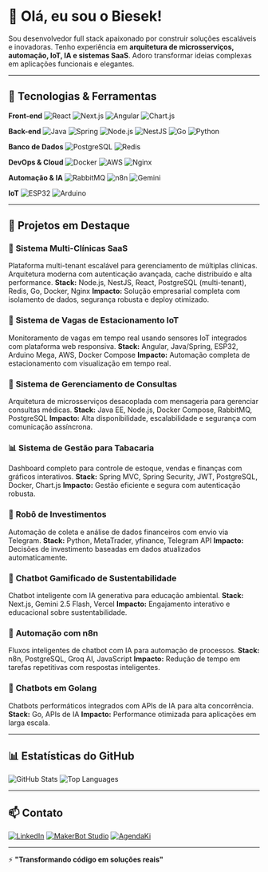 # 👋 Olá, eu sou o Biesek!

Sou desenvolvedor full stack apaixonado por construir soluções escaláveis e inovadoras. Tenho experiência em **arquitetura de microsserviços, automação, IoT, IA e sistemas SaaS**. Adoro transformar ideias complexas em aplicações funcionais e elegantes.

---

## 🚀 Tecnologias & Ferramentas

**Front-end**
![React](https://img.shields.io/badge/-React-61DAFB?style=flat-square&logo=react&logoColor=black)
![Next.js](https://img.shields.io/badge/-Next.js-000000?style=flat-square&logo=next.js&logoColor=white)
![Angular](https://img.shields.io/badge/-Angular-DD0031?style=flat-square&logo=angular&logoColor=white)
![Chart.js](https://img.shields.io/badge/-Chart.js-FF6384?style=flat-square&logo=chart.js&logoColor=white)

**Back-end**
![Java](https://img.shields.io/badge/-Java-007396?style=flat-square&logo=java&logoColor=white)
![Spring](https://img.shields.io/badge/-Spring-6DB33F?style=flat-square&logo=spring&logoColor=white)
![Node.js](https://img.shields.io/badge/-Node.js-339933?style=flat-square&logo=node.js&logoColor=white)
![NestJS](https://img.shields.io/badge/-NestJS-E0234E?style=flat-square&logo=nestjs&logoColor=white)
![Go](https://img.shields.io/badge/-Go-00ADD8?style=flat-square&logo=go&logoColor=white)
![Python](https://img.shields.io/badge/-Python-3776AB?style=flat-square&logo=python&logoColor=white)

**Banco de Dados**
![PostgreSQL](https://img.shields.io/badge/-PostgreSQL-4169E1?style=flat-square&logo=postgresql&logoColor=white)
![Redis](https://img.shields.io/badge/-Redis-DC382D?style=flat-square&logo=redis&logoColor=white)

**DevOps & Cloud**
![Docker](https://img.shields.io/badge/-Docker-2496ED?style=flat-square&logo=docker&logoColor=white)
![AWS](https://img.shields.io/badge/-AWS-232F3E?style=flat-square&logo=amazon-aws&logoColor=white)
![Nginx](https://img.shields.io/badge/-Nginx-009639?style=flat-square&logo=nginx&logoColor=white)

**Automação & IA**
![RabbitMQ](https://img.shields.io/badge/-RabbitMQ-FF6600?style=flat-square&logo=rabbitmq&logoColor=white)
![n8n](https://img.shields.io/badge/-n8n-EA4B71?style=flat-square&logo=n8n&logoColor=white)
![Gemini](https://img.shields.io/badge/-Gemini_AI-8E75B2?style=flat-square&logo=google&logoColor=white)

**IoT**
![ESP32](https://img.shields.io/badge/-ESP32-000000?style=flat-square&logo=espressif&logoColor=white)
![Arduino](https://img.shields.io/badge/-Arduino-00979D?style=flat-square&logo=arduino&logoColor=white)

---

## 💼 Projetos em Destaque

### 🏥 **Sistema Multi-Clínicas SaaS**
Plataforma multi-tenant escalável para gerenciamento de múltiplas clínicas. Arquitetura moderna com autenticação avançada, cache distribuído e alta performance.
**Stack:** Node.js, NestJS, React, PostgreSQL (multi-tenant), Redis, Go, Docker, Nginx
**Impacto:** Solução empresarial completa com isolamento de dados, segurança robusta e deploy otimizado.

### 🚗 **Sistema de Vagas de Estacionamento IoT**
Monitoramento de vagas em tempo real usando sensores IoT integrados com plataforma web responsiva.
**Stack:** Angular, Java/Spring, ESP32, Arduino Mega, AWS, Docker Compose
**Impacto:** Automação completa de estacionamento com visualização em tempo real.

### 🏥 **Sistema de Gerenciamento de Consultas**
Arquitetura de microsserviços desacoplada com mensageria para gerenciar consultas médicas.
**Stack:** Java EE, Node.js, Docker Compose, RabbitMQ, PostgreSQL
**Impacto:** Alta disponibilidade, escalabilidade e segurança com comunicação assíncrona.

### 📊 **Sistema de Gestão para Tabacaria**
Dashboard completo para controle de estoque, vendas e finanças com gráficos interativos.
**Stack:** Spring MVC, Spring Security, JWT, PostgreSQL, Docker, Chart.js
**Impacto:** Gestão eficiente e segura com autenticação robusta.

### 🤖 **Robô de Investimentos**
Automação de coleta e análise de dados financeiros com envio via Telegram.
**Stack:** Python, MetaTrader, yfinance, Telegram API
**Impacto:** Decisões de investimento baseadas em dados atualizados automaticamente.

### 🌱 **Chatbot Gamificado de Sustentabilidade**
Chatbot inteligente com IA generativa para educação ambiental.
**Stack:** Next.js, Gemini 2.5 Flash, Vercel
**Impacto:** Engajamento interativo e educacional sobre sustentabilidade.

### 🔄 **Automação com n8n**
Fluxos inteligentes de chatbot com IA para automação de processos.
**Stack:** n8n, PostgreSQL, Groq AI, JavaScript
**Impacto:** Redução de tempo em tarefas repetitivas com respostas inteligentes.

### 💬 **Chatbots em Golang**
Chatbots performáticos integrados com APIs de IA para alta concorrência.
**Stack:** Go, APIs de IA
**Impacto:** Performance otimizada para aplicações em larga escala.

---

## 📊 Estatísticas do GitHub

![GitHub Stats](https://github-readme-stats.vercel.app/api?username=biesek&show_icons=true&theme=radical&hide_border=true)
![Top Languages](https://github-readme-stats.vercel.app/api/top-langs/?username=biesek&layout=compact&theme=radical&hide_border=true)

---

## 📫 Contato

[![LinkedIn](https://img.shields.io/badge/-LinkedIn-0A66C2?style=flat-square&logo=linkedin&logoColor=white)](https://www.linkedin.com/in/matheus-biesek-dev-java-node/)
[![MakerBot Studio](https://img.shields.io/badge/-MakerBot_Studio-FF6B6B?style=flat-square&logo=robot&logoColor=white)](https://makerbot-studio-automacoes.onrender.com/)
[![AgendaKi](https://img.shields.io/badge/-AgendaKi-4A90E2?style=flat-square&logo=calendar&logoColor=white)](https://www.agendaki.fun/pricing)

---

⚡ **"Transformando código em soluções reais"**
